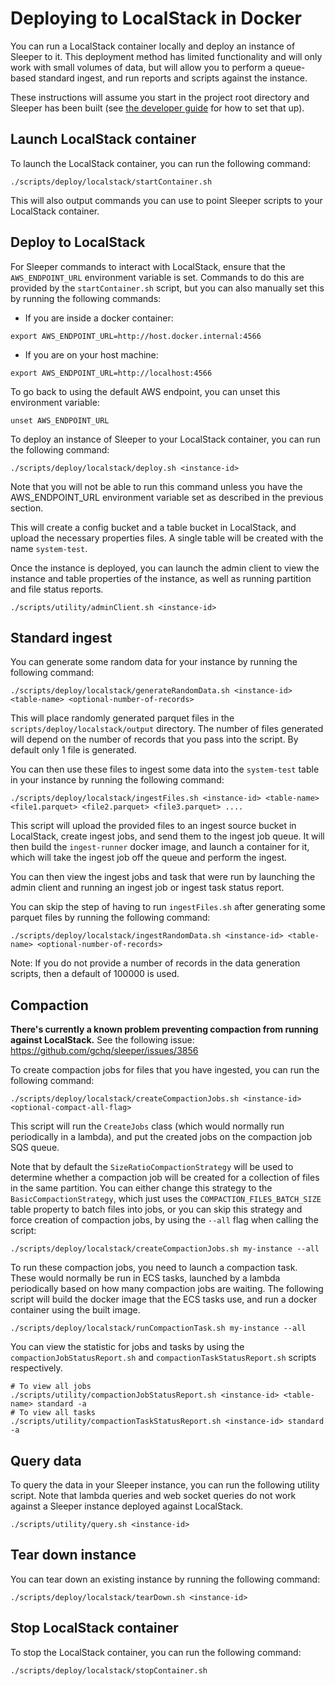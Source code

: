 Deploying to LocalStack in Docker
=================================

You can run a LocalStack container locally and deploy an instance of Sleeper to it. This deployment method has limited
functionality and will only work with small volumes of data, but will allow you to perform a queue-based standard
ingest, and run reports and scripts against the instance.

These instructions will assume you start in the project root directory and Sleeper has been built
(see [the developer guide](12-dev-guide.md) for how to set that up).

## Launch LocalStack container

To launch the LocalStack container, you can run the following command:

```shell
./scripts/deploy/localstack/startContainer.sh
```

This will also output commands you can use to point Sleeper scripts to your LocalStack container.

## Deploy to LocalStack

For Sleeper commands to interact with LocalStack, ensure that the `AWS_ENDPOINT_URL` environment variable
is set. Commands to do this are provided by the `startContainer.sh` script, but you can also manually set this by
running the following commands:

- If you are inside a docker container:
```shell
export AWS_ENDPOINT_URL=http://host.docker.internal:4566
```

- If you are on your host machine:
```shell
export AWS_ENDPOINT_URL=http://localhost:4566
```

To go back to using the default AWS endpoint, you can unset this environment variable:

```shell
unset AWS_ENDPOINT_URL
```

To deploy an instance of Sleeper to your LocalStack container, you can run the following command:

```shell
./scripts/deploy/localstack/deploy.sh <instance-id>
```

Note that you will not be able to run this command unless you have the AWS_ENDPOINT_URL environment variable
set as described in the previous section.

This will create a config bucket and a table bucket in LocalStack, and upload the necessary properties files.
A single table will be created with the name `system-test`.

Once the instance is deployed, you can launch the admin client to view the instance and table properties of the
instance, as well as running partition and file status reports.

```shell
./scripts/utility/adminClient.sh <instance-id>
```

## Standard ingest

You can generate some random data for your instance by running the following command:

```shell
./scripts/deploy/localstack/generateRandomData.sh <instance-id> <table-name> <optional-number-of-records>
```

This will place randomly generated parquet files in the `scripts/deploy/localstack/output` directory. The number of files
generated will depend on the number of records that you pass into the script. By default only 1 file is generated.

You can then use these files to ingest some data into the `system-test` table in your instance by running the
following command:

```shell
./scripts/deploy/localstack/ingestFiles.sh <instance-id> <table-name> <file1.parquet> <file2.parquet> <file3.parquet> ....
```

This script will upload the provided files to an ingest source bucket in LocalStack, create ingest jobs, and
send them to the ingest job queue. It will then build the `ingest-runner` docker image, and launch a container for it,
which will take the ingest job off the queue and perform the ingest.

You can then view the ingest jobs and task that were run by launching the admin client and running an ingest job or
ingest task status report.

You can skip the step of having to run `ingestFiles.sh` after generating some parquet files by running the
following command:

```shell
./scripts/deploy/localstack/ingestRandomData.sh <instance-id> <table-name> <optional-number-of-records>
```

Note: If you do not provide a number of records in the data generation scripts, then a default of 100000 is used.

## Compaction

**There's currently a known problem preventing compaction from running against LocalStack.** See the following
issue: https://github.com/gchq/sleeper/issues/3856

To create compaction jobs for files that you have ingested, you can run the following command:
```shell
./scripts/deploy/localstack/createCompactionJobs.sh <instance-id> <optional-compact-all-flag>
```

This script will run the `CreateJobs` class (which would normally run periodically in a lambda), and put the created
jobs on the compaction job SQS queue.

Note that by default the `SizeRatioCompactionStrategy` will be used to determine whether a compaction job will be
created for a collection of files in the same partition. You can either change this strategy to the
`BasicCompactionStrategy`, which just uses the `COMPACTION_FILES_BATCH_SIZE` table property to batch files into jobs,
or you can skip this strategy and force creation of compaction jobs, by using the `--all` flag when calling the script:

```shell
./scripts/deploy/localstack/createCompactionJobs.sh my-instance --all
```

To run these compaction jobs, you need to launch a compaction task. These would normally be run in ECS tasks, launched
by a lambda periodically based on how many compaction jobs are waiting. The following script will build the docker
image that the ECS tasks use, and run a docker container using the built image.

```shell
./scripts/deploy/localstack/runCompactionTask.sh my-instance --all
```

You can view the statistic for jobs and tasks by using the `compactionJobStatusReport.sh` and
`compactionTaskStatusReport.sh` scripts respectively.

```shell
# To view all jobs
./scripts/utility/compactionJobStatusReport.sh <instance-id> <table-name> standard -a
# To view all tasks
./scripts/utility/compactionTaskStatusReport.sh <instance-id> standard -a
```



## Query data

To query the data in your Sleeper instance, you can run the following utility script. Note that lambda queries and
web socket queries do not work against a Sleeper instance deployed against LocalStack.

```shell
./scripts/utility/query.sh <instance-id>
```

## Tear down instance

You can tear down an existing instance by running the following command:

```shell
./scripts/deploy/localstack/tearDown.sh <instance-id>
```

## Stop LocalStack container

To stop the LocalStack container, you can run the following command:

```shell
./scripts/deploy/localstack/stopContainer.sh
```